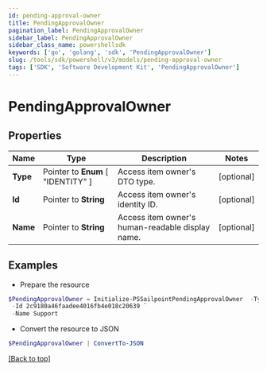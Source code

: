 ```yaml
---
id: pending-approval-owner
title: PendingApprovalOwner
pagination_label: PendingApprovalOwner
sidebar_label: PendingApprovalOwner
sidebar_class_name: powershellsdk
keywords: ['go', 'golang', 'sdk', 'PendingApprovalOwner'] 
slug: /tools/sdk/powershell/v3/models/pending-approval-owner
tags: ['SDK', 'Software Development Kit', 'PendingApprovalOwner']
---
```



# PendingApprovalOwner

## Properties

Name | Type | Description | Notes
------------ | ------------- | ------------- | -------------
**Type** |  Pointer to  **Enum** [  "IDENTITY" ] | Access item owner&#39;s DTO type. | [optional] 
**Id** |  Pointer to **String** | Access item owner&#39;s identity ID. | [optional] 
**Name** |  Pointer to **String** | Access item owner&#39;s human-readable display name. | [optional] 

## Examples

- Prepare the resource
```powershell
$PendingApprovalOwner = Initialize-PSSailpointPendingApprovalOwner  -Type IDENTITY `
 -Id 2c9180a46faadee4016fb4e018c20639 `
 -Name Support
```

- Convert the resource to JSON
```powershell
$PendingApprovalOwner | ConvertTo-JSON
```


[[Back to top]](#) 

